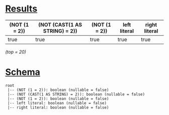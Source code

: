 # [Results](#tab/results)

|(NOT (1 = 2))|(NOT (CAST(1 AS STRING) = 2))|(NOT (1 = 2))|left literal|right literal|
|-------------|-----------------------------|-------------|------------|-------------|
|true         |true                         |true         |true        |true         |

_(top = 20)_

# [Schema](#tab/schema)

```shell
root
 |-- (NOT (1 = 2)): boolean (nullable = false)
 |-- (NOT (CAST(1 AS STRING) = 2)): boolean (nullable = false)
 |-- (NOT (1 = 2)): boolean (nullable = false)
 |-- left literal: boolean (nullable = false)
 |-- right literal: boolean (nullable = false)

```
